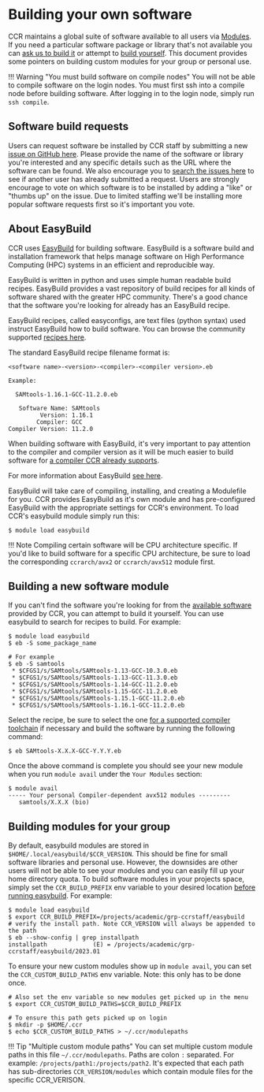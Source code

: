 # Building your own software

CCR maintains a global suite of software available to all users via
[Modules](modules.md). If you need a particular software package or library
that's not available you can [ask us to build it](#software-build-requests) or
attempt to [build yourself](#building-a-new-software-module).  This document
provides some pointers on building custom modules for your group or personal
use. 

!!! Warning "You must build software on compile nodes"
    You will not be able to compile software on the login nodes. You must first
    ssh into a compile node before building software. After logging in to the
    login node, simply run `ssh compile`.

## Software build requests

Users can request software be installed by CCR staff by submitting a new [issue
on GitHub here](https://github.com/ubccr/software-layer/issues/new). Please
provide the name of the software or library you're interested and any specific
details such as the URL where the software can be found. We also encourage you
to [search the issues here](https://github.com/ubccr/software-layer/issues) to
see if another user has already submitted a request. Users are strongly
encourage to vote on which software is to be installed by adding a "like" or
"thumbs up" on the issue. Due to limited staffing we'll be installing more
popular software requests first so it's important you vote.

## About EasyBuild

CCR uses [EasyBuild](https://easybuild.io/) for building software. EasyBuild is
a software build and installation framework that helps manage software on High
Performance Computing (HPC) systems in an efficient and reproducible way.

EasyBuild is written in python and uses simple human readable build recipes.
EasyBuild provides a vast repository of build recipes for all kinds of software
shared with the greater HPC community. There's a good chance that the software
you're looking for already has an EasyBuild recipe.

EasyBuild recipes, called easyconfigs, are text files (python syntax) used
instruct EasyBuild how to build software. You can browse the community
supported [recipes here](https://github.com/easybuilders/easybuild-easyconfigs/tree/develop/easybuild/easyconfigs).

The standard EasyBuild recipe filename format is:

```
<software name>-<version>-<compiler>-<compiler version>.eb

Example:

  SAMtools-1.16.1-GCC-11.2.0.eb

   Software Name: SAMtools
         Version: 1.16.1
        Compiler: GCC
Compiler Version: 11.2.0
```

When building software with EasyBuild, it's very important to pay attention to
the compiler and compiler version as it will be much easier to build software
for [a compiler CCR already supports](releases.md).

For more information about EasyBuild [see here](https://docs.easybuild.io/en/latest/).

EasyBuild will take care of compiling, installing, and creating a Modulefile
for you. CCR provides EasyBuild as it's own module and has pre-configured
EasyBuild with the appropriate settings for CCR's environment. To load CCR's
easybuild module simply run this:

```
$ module load easybuild
```

!!! Note 
    Compiling certain software will be CPU architecture specific. If you'd like
    to build software for a specific CPU architecture, be sure to load the
    corresponding `ccrarch/avx2` or `ccrarch/avx512` module first.

## Building a new software module

If you can't find the software you're looking for from the [available software](modules.md) 
provided by CCR, you can attempt to build it yourself. You can use easybuild to
search for recipes to build. For example:

```
$ module load easybuild
$ eb -S some_package_name

# For example
$ eb -S samtools
 * $CFGS1/s/SAMtools/SAMtools-1.13-GCC-10.3.0.eb
 * $CFGS1/s/SAMtools/SAMtools-1.13-GCC-11.3.0.eb
 * $CFGS1/s/SAMtools/SAMtools-1.14-GCC-11.2.0.eb
 * $CFGS1/s/SAMtools/SAMtools-1.15-GCC-11.2.0.eb
 * $CFGS1/s/SAMtools/SAMtools-1.15.1-GCC-11.2.0.eb
 * $CFGS1/s/SAMtools/SAMtools-1.16.1-GCC-11.2.0.eb
```

Select the recipe, be sure to select the one [for a supported compiler
toolchain](releases.md) if necessary and build the software by running the
following command:

```
$ eb SAMtools-X.X.X-GCC-Y.Y.Y.eb
```

Once the above command is complete you should see your new module when you run
`module avail` under the `Your Modules` section:

```
$ module avail
----- Your personal Compiler-dependent avx512 modules ---------
   samtools/X.X.X (bio)
```

## Building modules for your group

By default, easybuild modules are stored in `$HOME/.local/easybuild/$CCR_VERSION`. 
This should be fine for small software libraries and personal use. However, the
downsides are other users will not be able to see your modules and you can
easily fill up your home directory quota.  To build software modules in your
projects space, simply set the `CCR_BUILD_PREFIX` env variable to your desired
location [before running easybuild](#building-a-new-software-module). For example:

```
$ module load easybuild
$ export CCR_BUILD_PREFIX=/projects/academic/grp-ccrstaff/easybuild
# verify the install path. Note CCR_VERSION will always be appended to the path
$ eb --show-config | grep installpath
installpath             (E) = /projects/academic/grp-ccrstaff/easybuild/2023.01
```

To ensure your new custom modules show up in `module avail`, you can set the
`CCR_CUSTOM_BUILD_PATHS` env variable. Note: this only has to be done once. 

```
# Also set the env variable so new modules get picked up in the menu
$ export CCR_CUSTOM_BUILD_PATHS=$CCR_BUILD_PREFIX

# To ensure this path gets picked up on login
$ mkdir -p $HOME/.ccr
$ echo $CCR_CUSTOM_BUILD_PATHS > ~/.ccr/modulepaths
```

!!! Tip "Multiple custom module paths"
    You can set multiple custom module paths in this file `~/.ccr/modulepaths`.
    Paths are colon `:` separated. For example:
    `/projects/path1:/projects/path2`. It's expected that each path has
    sub-directories `CCR_VERSION/modules` which contain module files for the
    specific CCR_VERISON.
